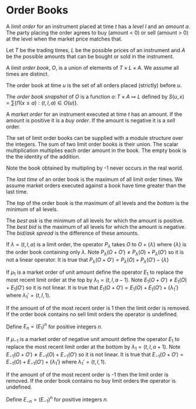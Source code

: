 # Order Books

A _limit order_ for an instrument placed at time $t$ has a _level_ $l$ and an _amount_ $a$.
The party placing the order agrees to buy (amount < 0) or sell (amount > 0)
at the level when the market price matches that.

Let $T$ be the trading times, $L$ be the possible prices of an instrument and $A$ be the possible
amounts that can be bought or sold in the instrument.

A _limit order book_, $O$, is a union of elements of $T\times L\times A$.
We assume all times are distinct.

The order book at time $u$ is the set of all orders placed (strictly) before $u$.

The _order book snapshot_ of $O$ is a function $o\colon T\times A\mapsto L$ defined by
$S(u,x) = \sum \{l 1(x\le a):(t,l,a)\in O(u)\}$.

A _market order_ for an instrument executed at time $t$ has an amount. If the amount is positive
it is a _buy order_. If the amount is negative it is a _sell_ order.

The set of limit order books can be supplied with a module structure over the integers.
The sum of two limit order books is their union.
The scalar multiplication multiplies each order amount in the book.
The empty book is the the identity of the addition.

Note the book obtained by multipling by -1 never occurs in the real world.

The _last time_ of an order book is the maximum of all limit order times.
We assume market orders executed against a book have time greater than the last time.

The _top_ of the order book is the maximum of all levels and the
_bottom_ is the minimum of all levels.

The _best ask_ is the minimum of all levels for which the amount is positive.
The _best bid_ is the maximum of all levels for which the amount is negative.
The _bid/ask spread_ is the difference of these amounts.

If $\lambda = (t,l,a)$ is a limit order, the operator $P_\lambda$
takes $O$ to $O + \{\lambda\}$ where $\{\lambda\}$ is the order book
containing only $\lambda$.
Note $P_\lambda(O + O') \not= P_\lambda(O) + P_\lambda(O')$ so
it is not a linear operator.
It is true that $P_\lambda(O + O') = P_\lambda(O) + P_\lambda(O') - \{\lambda\}$

If $\mu_1$ is a market order of unit amount define the operator $E_1$
to replace the most recent limit order at the top by $\lambda_1 = (t, l, a - 1)$.
Note $E_1(O + O') \not=  E_1(O) + E_1(O')$ so it is not linear.
It is true that $E_1(O + O') = E_1(O) + E_1(O') + \{\lambda_1'\}$
where $\lambda_1' = (t, l , 1)$.

If the amount of of the most recent order is 1 then the limit order is removed.
If the order book contains no sell limit orders the operator is undefined.

Define $E_n = (E_1)^n$ for positive integers $n$.

If $\mu_{-1}$ is a market order of negative unit amount define the operator $E_1$
to replace the most recent limit order at the bottom by $\lambda_1 = (t, l, a + 1)$.
Note $E_{-1}(O + O') \not=  E_{-1}(O) + E_{-1}(O')$ so it is not linear.
It is true that $E_{-1}(O + O') = E_{-1}(O) + E_{-1}(O') + \{\lambda_1'\}$
where $\lambda_1' = (t, l , 1)$.

If the amount of of the most recent order is -1 then the limit order is removed.
If the order book contains no buy limit orders the operator is undefined.

Define $E_{-n} = (E_{-1})^n$ for positive integers $n$.
